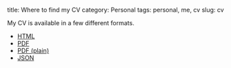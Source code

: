 title: Where to find my CV
category: Personal
tags: personal, me, cv
slug: cv

My CV is available in a few different formats.

* [HTML](/cv/cv.html)
* [PDF](/cv/cv_web.pdf)
* [PDF (plain)](/cv/cv_latex.pdf)
* [JSON](/cv/cv.json)
